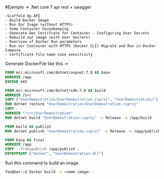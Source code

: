 #Ejemplo -> .Net core 7 api rest + swagger

	-Scaffold Up API 
	- Build Docker Image 
	- Run Our Inage (without HTTPS) 
	- Some Container housekeeping
	- Generate Dev Certifcate for Container - Configuring User Secrets 
	- Rebuild our image (with User Secrets) 
	- Overview of Docker Run parameters 
	- Run our Container with HTTPS (Docker CLI) Migrate and Run in Docker Compose 
	- Certificate file name case sensitivity

Generate DockerFile like this -> 
````DockerFile
FROM mcr.microsoft.com/dotnet/aspnet:7.0 AS base
WORKDIR /app
EXPOSE 443

FROM mcr.microsoft.com/dotnet/sdk:7.0 AS build
WORKDIR /src
COPY ["UserDemostration/UserDemostration.csproj", "UserDemostration/"]
RUN dotnet restore "UserDemostration/UserDemostration.csproj"
COPY . .
WORKDIR "/src/UserDemostration"
RUN dotnet build "UserDemostration.csproj" -c Release -o /app/build

FROM build AS publish
RUN dotnet publish "UserDemostration.csproj" -c Release -o /app/publish /p:UseAppHost=false

FROM base AS final
WORKDIR /app
COPY --from=publish /app/publish .
ENTRYPOINT ["dotnet", "UserDemostration.dll"]
````

Run this command to build an image
````bash
foo@bar:~$ Docker build -t <name image> .
````

